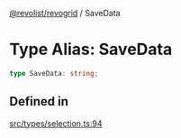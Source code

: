 [@revolist/revogrid](README.md) / SaveData

# Type Alias: SaveData

```ts
type SaveData: string;
```

## Defined in

[src/types/selection.ts:94](https://github.com/revolist/revogrid/blob/aad859c5867a15f34f8919817adea85dcff4ee63/src/types/selection.ts#L94)
